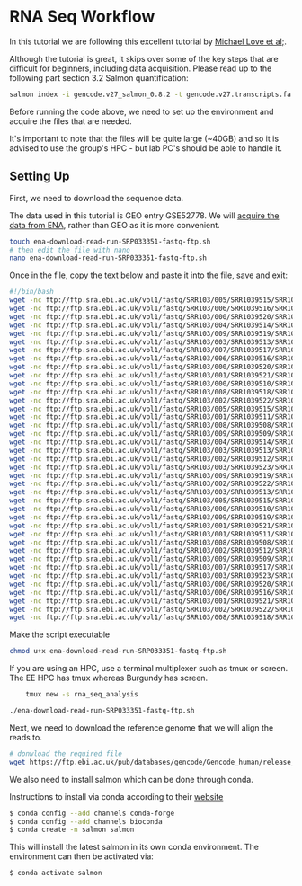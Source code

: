 # RNA Seq Workflow

In this tutorial we are following this excellent tutorial by [Michael Love et al;](https://www.bioconductor.org/help/course-materials/2019/CSAMA/materials/labs/lab-03-rnaseq/rnaseqGene_CSAMA2019.html?utm_source=perplexity#experimental-data). 

Although the tutorial is great, it skips over some of the key steps that are difficult for beginners, including data acquisition.
Please read up to the following part section 3.2 Salmon quantification:

```bash
salmon index -i gencode.v27_salmon_0.8.2 -t gencode.v27.transcripts.fa.gz
```

Before running the code above, we need to set up the environment and acquire the files that are needed.

It's important to note that the files will be quite large (~40GB) and so it is advised to use the group's HPC - but lab PC's should be able to handle it.

## Setting Up

First, we need to download the sequence data.

The data used in this tutorial is GEO entry GSE52778. 
We will [acquire the data from ENA](https://www.ebi.ac.uk/ena/browser/view/SRP033351), rather than GEO as it is more convenient.

```bash
touch ena-download-read-run-SRP033351-fastq-ftp.sh
# then edit the file with nano
nano ena-download-read-run-SRP033351-fastq-ftp.sh
```

Once in the file, copy the text below and paste it into the file, save and exit:

```bash
#!/bin/bash
wget -nc ftp://ftp.sra.ebi.ac.uk/vol1/fastq/SRR103/005/SRR1039515/SRR1039515_1.fastq.gz
wget -nc ftp://ftp.sra.ebi.ac.uk/vol1/fastq/SRR103/006/SRR1039516/SRR1039516_1.fastq.gz
wget -nc ftp://ftp.sra.ebi.ac.uk/vol1/fastq/SRR103/000/SRR1039520/SRR1039520.fastq.gz
wget -nc ftp://ftp.sra.ebi.ac.uk/vol1/fastq/SRR103/004/SRR1039514/SRR1039514_1.fastq.gz
wget -nc ftp://ftp.sra.ebi.ac.uk/vol1/fastq/SRR103/009/SRR1039519/SRR1039519_2.fastq.gz
wget -nc ftp://ftp.sra.ebi.ac.uk/vol1/fastq/SRR103/003/SRR1039513/SRR1039513_1.fastq.gz
wget -nc ftp://ftp.sra.ebi.ac.uk/vol1/fastq/SRR103/007/SRR1039517/SRR1039517_2.fastq.gz
wget -nc ftp://ftp.sra.ebi.ac.uk/vol1/fastq/SRR103/006/SRR1039516/SRR1039516_2.fastq.gz
wget -nc ftp://ftp.sra.ebi.ac.uk/vol1/fastq/SRR103/000/SRR1039520/SRR1039520_1.fastq.gz
wget -nc ftp://ftp.sra.ebi.ac.uk/vol1/fastq/SRR103/001/SRR1039521/SRR1039521_1.fastq.gz
wget -nc ftp://ftp.sra.ebi.ac.uk/vol1/fastq/SRR103/000/SRR1039510/SRR1039510_2.fastq.gz
wget -nc ftp://ftp.sra.ebi.ac.uk/vol1/fastq/SRR103/008/SRR1039518/SRR1039518_2.fastq.gz
wget -nc ftp://ftp.sra.ebi.ac.uk/vol1/fastq/SRR103/002/SRR1039522/SRR1039522_1.fastq.gz
wget -nc ftp://ftp.sra.ebi.ac.uk/vol1/fastq/SRR103/005/SRR1039515/SRR1039515_2.fastq.gz
wget -nc ftp://ftp.sra.ebi.ac.uk/vol1/fastq/SRR103/001/SRR1039511/SRR1039511_2.fastq.gz
wget -nc ftp://ftp.sra.ebi.ac.uk/vol1/fastq/SRR103/008/SRR1039508/SRR1039508_1.fastq.gz
wget -nc ftp://ftp.sra.ebi.ac.uk/vol1/fastq/SRR103/009/SRR1039509/SRR1039509_1.fastq.gz
wget -nc ftp://ftp.sra.ebi.ac.uk/vol1/fastq/SRR103/004/SRR1039514/SRR1039514_2.fastq.gz
wget -nc ftp://ftp.sra.ebi.ac.uk/vol1/fastq/SRR103/003/SRR1039513/SRR1039513_2.fastq.gz
wget -nc ftp://ftp.sra.ebi.ac.uk/vol1/fastq/SRR103/002/SRR1039512/SRR1039512_2.fastq.gz
wget -nc ftp://ftp.sra.ebi.ac.uk/vol1/fastq/SRR103/003/SRR1039523/SRR1039523_1.fastq.gz
wget -nc ftp://ftp.sra.ebi.ac.uk/vol1/fastq/SRR103/009/SRR1039519/SRR1039519.fastq.gz
wget -nc ftp://ftp.sra.ebi.ac.uk/vol1/fastq/SRR103/002/SRR1039522/SRR1039522.fastq.gz
wget -nc ftp://ftp.sra.ebi.ac.uk/vol1/fastq/SRR103/003/SRR1039513/SRR1039513.fastq.gz
wget -nc ftp://ftp.sra.ebi.ac.uk/vol1/fastq/SRR103/005/SRR1039515/SRR1039515.fastq.gz
wget -nc ftp://ftp.sra.ebi.ac.uk/vol1/fastq/SRR103/000/SRR1039510/SRR1039510_1.fastq.gz
wget -nc ftp://ftp.sra.ebi.ac.uk/vol1/fastq/SRR103/009/SRR1039519/SRR1039519_1.fastq.gz
wget -nc ftp://ftp.sra.ebi.ac.uk/vol1/fastq/SRR103/001/SRR1039521/SRR1039521.fastq.gz
wget -nc ftp://ftp.sra.ebi.ac.uk/vol1/fastq/SRR103/001/SRR1039511/SRR1039511_1.fastq.gz
wget -nc ftp://ftp.sra.ebi.ac.uk/vol1/fastq/SRR103/008/SRR1039508/SRR1039508_2.fastq.gz
wget -nc ftp://ftp.sra.ebi.ac.uk/vol1/fastq/SRR103/002/SRR1039512/SRR1039512_1.fastq.gz
wget -nc ftp://ftp.sra.ebi.ac.uk/vol1/fastq/SRR103/009/SRR1039509/SRR1039509_2.fastq.gz
wget -nc ftp://ftp.sra.ebi.ac.uk/vol1/fastq/SRR103/007/SRR1039517/SRR1039517_1.fastq.gz
wget -nc ftp://ftp.sra.ebi.ac.uk/vol1/fastq/SRR103/003/SRR1039523/SRR1039523_2.fastq.gz
wget -nc ftp://ftp.sra.ebi.ac.uk/vol1/fastq/SRR103/000/SRR1039520/SRR1039520_2.fastq.gz
wget -nc ftp://ftp.sra.ebi.ac.uk/vol1/fastq/SRR103/006/SRR1039516/SRR1039516.fastq.gz
wget -nc ftp://ftp.sra.ebi.ac.uk/vol1/fastq/SRR103/001/SRR1039521/SRR1039521_2.fastq.gz
wget -nc ftp://ftp.sra.ebi.ac.uk/vol1/fastq/SRR103/002/SRR1039522/SRR1039522_2.fastq.gz
wget -nc ftp://ftp.sra.ebi.ac.uk/vol1/fastq/SRR103/008/SRR1039518/SRR1039518_1.fastq.gz
```

Make the script executable
```bash
chmod u+x ena-download-read-run-SRP033351-fastq-ftp.sh
```

If you are using an HPC, use a terminal multiplexer such as tmux or screen. The EE HPC has tmux whereas Burgundy has screen.

```bash
    tmux new -s rna_seq_analysis
```

```bash
./ena-download-read-run-SRP033351-fastq-ftp.sh
```

Next, we need to download the reference genome that we will align the reads to.

```bash
# donwload the required file
wget https://ftp.ebi.ac.uk/pub/databases/gencode/Gencode_human/release_27/gencode.v27.transcripts.fa.gz
```

We also need to install salmon which can be done through conda. 

Instructions to install via conda according to their [website](https://combine-lab.github.io/salmon/getting_started/#obtaining-salmon)

```bash
$ conda config --add channels conda-forge
$ conda config --add channels bioconda
$ conda create -n salmon salmon
```
This will install the latest salmon in its own conda environment. The environment can then be activated via:

```bash
$ conda activate salmon
```
